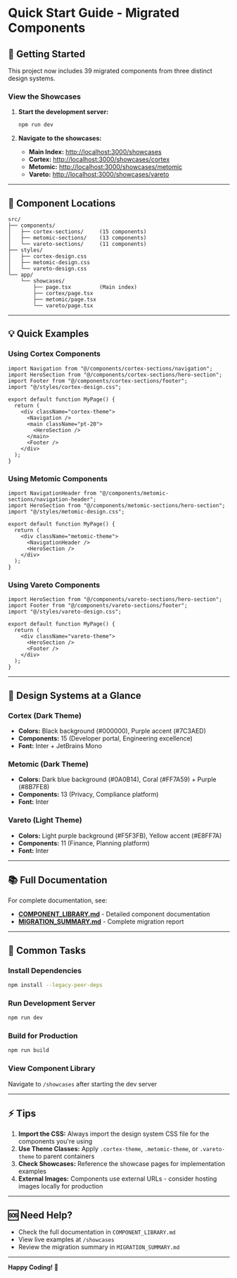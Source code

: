 # Quick Start Guide - Migrated Components

## 🚀 Getting Started

This project now includes 39 migrated components from three distinct design systems.

### View the Showcases

1. **Start the development server:**

   ```bash
   npm run dev
   ```

2. **Navigate to the showcases:**
   - **Main Index:** [http://localhost:3000/showcases](http://localhost:3000/showcases)
   - **Cortex:** [http://localhost:3000/showcases/cortex](http://localhost:3000/showcases/cortex)
   - **Metomic:** [http://localhost:3000/showcases/metomic](http://localhost:3000/showcases/metomic)
   - **Vareto:** [http://localhost:3000/showcases/vareto](http://localhost:3000/showcases/vareto)

---

## 📁 Component Locations

```
src/
├── components/
│   ├── cortex-sections/     (15 components)
│   ├── metomic-sections/    (13 components)
│   └── vareto-sections/     (11 components)
├── styles/
│   ├── cortex-design.css
│   ├── metomic-design.css
│   └── vareto-design.css
└── app/
    └── showcases/
        ├── page.tsx         (Main index)
        ├── cortex/page.tsx
        ├── metomic/page.tsx
        └── vareto/page.tsx
```

---

## 💡 Quick Examples

### Using Cortex Components

```tsx
import Navigation from "@/components/cortex-sections/navigation";
import HeroSection from "@/components/cortex-sections/hero-section";
import Footer from "@/components/cortex-sections/footer";
import "@/styles/cortex-design.css";

export default function MyPage() {
  return (
    <div className="cortex-theme">
      <Navigation />
      <main className="pt-20">
        <HeroSection />
      </main>
      <Footer />
    </div>
  );
}
```

### Using Metomic Components

```tsx
import NavigationHeader from "@/components/metomic-sections/navigation-header";
import HeroSection from "@/components/metomic-sections/hero-section";
import "@/styles/metomic-design.css";

export default function MyPage() {
  return (
    <div className="metomic-theme">
      <NavigationHeader />
      <HeroSection />
    </div>
  );
}
```

### Using Vareto Components

```tsx
import HeroSection from "@/components/vareto-sections/hero-section";
import Footer from "@/components/vareto-sections/footer";
import "@/styles/vareto-design.css";

export default function MyPage() {
  return (
    <div className="vareto-theme">
      <HeroSection />
      <Footer />
    </div>
  );
}
```

---

## 🎨 Design Systems at a Glance

### Cortex (Dark Theme)

- **Colors:** Black background (#000000), Purple accent (#7C3AED)
- **Components:** 15 (Developer portal, Engineering excellence)
- **Font:** Inter + JetBrains Mono

### Metomic (Dark Theme)

- **Colors:** Dark blue background (#0A0B14), Coral (#FF7A59) + Purple (#8B7FE8)
- **Components:** 13 (Privacy, Compliance platform)
- **Font:** Inter

### Vareto (Light Theme)

- **Colors:** Light purple background (#F5F3FB), Yellow accent (#E8FF7A)
- **Components:** 11 (Finance, Planning platform)
- **Font:** Inter

---

## 📚 Full Documentation

For complete documentation, see:

- **[COMPONENT_LIBRARY.md](./COMPONENT_LIBRARY.md)** - Detailed component documentation
- **[MIGRATION_SUMMARY.md](./MIGRATION_SUMMARY.md)** - Complete migration report

---

## 🔧 Common Tasks

### Install Dependencies

```bash
npm install --legacy-peer-deps
```

### Run Development Server

```bash
npm run dev
```

### Build for Production

```bash
npm run build
```

### View Component Library

Navigate to `/showcases` after starting the dev server

---

## ⚡ Tips

1. **Import the CSS:** Always import the design system CSS file for the components you're using
2. **Use Theme Classes:** Apply `.cortex-theme`, `.metomic-theme`, or `.vareto-theme` to parent containers
3. **Check Showcases:** Reference the showcase pages for implementation examples
4. **External Images:** Components use external URLs - consider hosting images locally for production

---

## 🆘 Need Help?

- Check the full documentation in `COMPONENT_LIBRARY.md`
- View live examples at `/showcases`
- Review the migration summary in `MIGRATION_SUMMARY.md`

---

**Happy Coding! 🎉**



